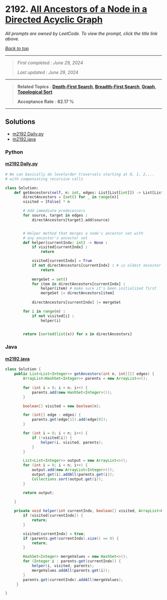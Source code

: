 # 2192. [All Ancestors of a Node in a Directed Acyclic Graph](<https://leetcode.com/problems/all-ancestors-of-a-node-in-a-directed-acyclic-graph>)

*All prompts are owned by LeetCode. To view the prompt, click the title link above.*

*[Back to top](<../README.md>)*

------

> *First completed : June 29, 2024*
>
> *Last updated : June 29, 2024*

------

> **Related Topics** : **[Depth-First Search](<by_topic/Depth-First Search.md>), [Breadth-First Search](<by_topic/Breadth-First Search.md>), [Graph](<by_topic/Graph.md>), [Topological Sort](<by_topic/Topological Sort.md>)**
>
> **Acceptance Rate** : **62.17 %**

------

## Solutions

- [m2192 Daily.py](<../my-submissions/m2192 Daily.py>)
- [m2192.java](<../my-submissions/m2192.java>)
### Python
#### [m2192 Daily.py](<../my-submissions/m2192 Daily.py>)
```Python
# We can basically do levelorder traversals starting at 0, 1, 2,...
# with compensating recursive calls

class Solution:
    def getAncestors(self, n: int, edges: List[List[int]]) -> List[List[int]]:
        directAncestors = [set() for _ in range(n)]
        visited = [False] * n

        # Add immediate predecessors
        for source, target in edges :
            directAncestors[target].add(source)


        # Helper method that merges a node's ancestor set with 
        # any ancestor's ancestor set
        def helper(currentIndx: int) -> None :
            if visited[currentIndx] :
                return

            visited[currentIndx] = True
            if not directAncestors[currentIndx] : # is oldest ancestor
                return
            
            mergeSet = set()
            for item in directAncestors[currentIndx] :
                helper(item) # make sure it's been initialized first
                mergeSet |= directAncestors[item]
            
            directAncestors[currentIndx] |= mergeSet

        for i in range(n) :
            if not visited[i] :
                helper(i)
            

        return [sorted(list(x)) for x in directAncestors]
```

### Java
#### [m2192.java](<../my-submissions/m2192.java>)
```Java
class Solution {
    public List<List<Integer>> getAncestors(int n, int[][] edges) {
        ArrayList<HashSet<Integer>> parents = new ArrayList<>();
        
        for (int i = 0; i < n; i++) {
            parents.add(new HashSet<Integer>());
        }

        boolean[] visited = new boolean[n];

        for (int[] edge : edges) {
            parents.get(edge[1]).add(edge[0]);
        }

        for (int i = 0; i < n; i++) {
            if (!visited[i]) {
                helper(i, visited, parents);
            }
        }

        List<List<Integer>> output = new ArrayList<>();
        for (int i = 0; i < n; i++) {
            output.add(new ArrayList<Integer>());
            output.get(i).addAll(parents.get(i));
            Collections.sort(output.get(i));
        }

        return output;

    }
    
    private void helper(int currentIndx, boolean[] visited, ArrayList<HashSet<Integer>> parents) {
        if (visited[currentIndx]) {
            return;
        }

        visited[currentIndx] = true;
        if (parents.get(currentIndx).size() == 0) {
            return;
        }

        HashSet<Integer> mergeValues = new HashSet<>();
        for (Integer i : parents.get(currentIndx)) {
            helper(i, visited, parents);
            mergeValues.addAll(parents.get(i));
        }
        parents.get(currentIndx).addAll(mergeValues);
     }

}

```

